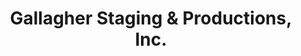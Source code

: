 ---
title: "Gallagher Staging & Productions, Inc."
url: /la-mirada/gallagher-staging-und-productions-inc/
shop: Kunst
---